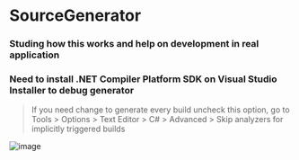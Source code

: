 # SourceGenerator

### Studing how this works and help on development in real application 

### Need to install .NET Compiler Platform SDK on Visual Studio Installer to debug generator

> If you need change to generate every build uncheck this option, go to Tools > Options > Text Editor > C# > Advanced > Skip analyzers for implicitly triggered builds

![image](https://user-images.githubusercontent.com/29046046/182046405-2fc0a7a2-0396-4da7-8a76-74f8d68bbe1b.png)
